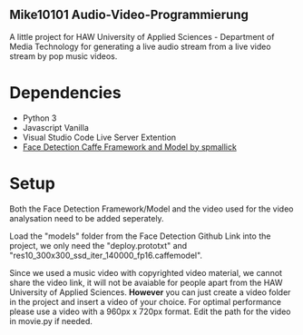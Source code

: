 ## Mike10101 Audio-Video-Programmierung
A little project for HAW University of Applied Sciences - Department of Media Technology for generating a live audio stream from a live video stream by pop music videos.

# Dependencies
* Python 3
* Javascript Vanilla
* Visual Studio Code Live Server Extention
* [Face Detection Caffe Framework and Model by spmallick](https://github.com/spmallick/learnopencv/tree/master/FaceDetectionComparison/models)

# Setup
Both the Face Detection Framework/Model and the video used for the video analysation need to be added seperately.

Load the "models" folder from the Face Detection Github Link into the project, we only need the "deploy.prototxt" and "res10_300x300_ssd_iter_140000_fp16.caffemodel".

Since we used a music video with copyrighted video material, we cannot share the video link, it will not be avaiable for people apart from the HAW University of Applied Sciences. 
__However__ you can just create a video folder in the project and insert a video of your choice. For optimal performance please use a video with a 960px x 720px format. 
Edit the path for the video in movie.py if needed.

